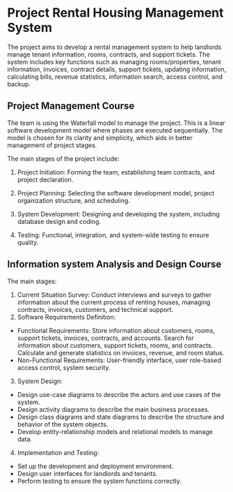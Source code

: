 # Project Rental Housing Management System

The project aims to develop a rental management system to help landlords manage tenant information, rooms, contracts, and support tickets. The system includes key functions such as managing rooms/properties, tenant information, invoices, contract details, support tickets, updating information, calculating bills, revenue statistics, information search, access control, and backup.

## Project Management Course

The team is using the Waterfall model to manage the project. This is a linear software development model where phases are executed sequentially. The model is chosen for its clarity and simplicity, which aids in better management of project stages.

The main stages of the project include:

1. Project Initiation: Forming the team, establishing team contracts, and project declaration.

2. Project Planning: Selecting the software development model, project organization structure, and scheduling.

3. System Development: Designing and developing the system, including database design and coding.

4. Testing: Functional, integration, and system-wide testing to ensure quality.

## Information system Analysis and Design Course

The main stages:

1. Current Situation Survey: Conduct interviews and surveys to gather information about the current process of renting houses, managing contracts, invoices, customers, and technical support.
2. Software Requirements Definition:
  - Functional Requirements: Store information about customers, rooms, support tickets, invoices, contracts, and accounts. Search for information about customers, support tickets, rooms, and contracts. Calculate and generate statistics on invoices, revenue, and room status.
  - Non-Functional Requirements: User-friendly interface, user role-based access control, system security.
3. System Design:
  - Design use-case diagrams to describe the actors and use cases of the system.
  - Design activity diagrams to describe the main business processes.
  - Design class diagrams and state diagrams to describe the structure and behavior of the system objects.
  - Develop entity-relationship models and relational models to manage data.
4. Implementation and Testing:
  - Set up the development and deployment environment.
  - Design user interfaces for landlords and tenants.
  - Perform testing to ensure the system functions correctly.
